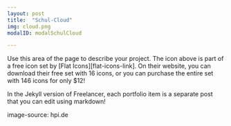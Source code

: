 ```yaml
---
layout: post
title:  "Schul-Cloud"
img: cloud.png
modalID: modalSchulCloud

---
```

Use this area of the page to describe your project. The icon above is part of a free icon set by [Flat Icons][flat-icons-link]. On their website, you can download their free set with 16 icons, or you can purchase the entire set with 146 icons for only $12!

In the Jekyll version of Freelancer, each portfolio item is a separate post that you can edit using markdown!

image-source: hpi.de
